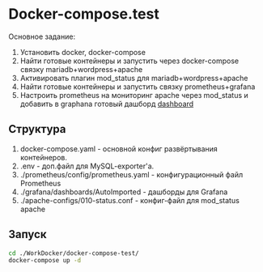# Docker-compose.test

Основное задание:
1. Установить docker, docker-compose
2. Найти готовые контейнеры и запустить через docker-compose связку mariadb+wordpress+apache
3. Активировать плагин mod_status для mariadb+wordpress+apache
4. Найти готовые контейнеры и запустить связку prometheus+grafana
5. Настроить prometheus на мониторинг apache через mod_status и добавить в graphana готовый дашборд [dashboard](https://grafana.com/grafana/dashboards/9675)

## Структура

1. docker-compose.yaml - основной конфиг развёртывания контейнеров.
2. .env - доп.файл для MySQL-exporter'а.
3. ./prometheus/config/prometheus.yaml - конфигурационный файл Prometheus
4. ./grafana/dashboards/AutoImported - дашборды для Grafana
5. ./apache-configs/010-status.conf - конфиг-файл для mod_status apache

## Запуск

```bash
cd ./WorkDocker/docker-compose-test/
docker-compose up -d
```